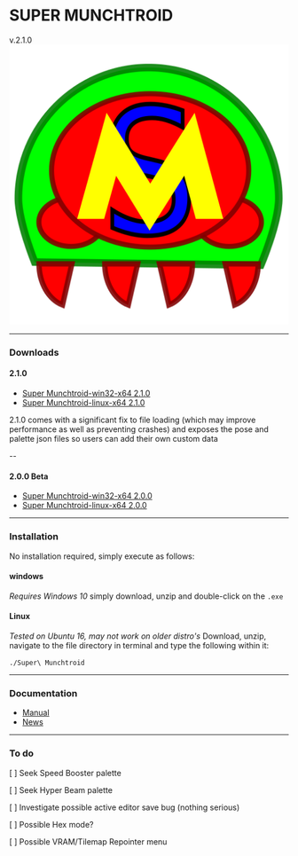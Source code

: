 <h1>SUPER MUNCHTROID</h1>v.2.1.0

<img alt="Co.Koa header" title="Co.Koa" src="https://raw.githubusercontent.com/munchyMouth/super-munchtroid/master/src-electron/icons/linux-512x512.png" />

----

### Downloads

#### 2.1.0
- <a href="https://drive.google.com/open?id=1gI0NfqBh9JCgTW8vWx2FGQfCvscN_SCo">Super Munchtroid-win32-x64 2.1.0</a>
- <a href="https://drive.google.com/open?id=1KUjCUWwhuwPo3g_FS9-rfgCKqZHW4mDU">Super Munchtroid-linux-x64 2.1.0</a>

2.1.0 comes with a significant fix to file loading (which may improve performance as well as preventing crashes) and exposes the pose and palette json files so users can add their own custom data 

--

#### 2.0.0 Beta
- <a href="https://drive.google.com/open?id=1XxUIC8Hp8AWWD8gAE-_TDBRP9CqYWPJf">Super Munchtroid-win32-x64 2.0.0</a>
- <a href="https://drive.google.com/open?id=1bnr-vUzHM_DIHgCyBXta8u5gPqyJ-FcH">Super Munchtroid-linux-x64 2.0.0</a>

---------

### Installation

No installation required, simply execute as follows:

#### windows

*Requires Windows 10*
simply download, unzip and double-click on the `.exe`

#### Linux

*Tested on Ubuntu 16, may not work on older distro's*
Download, unzip, navigate to the file directory in terminal and type the following within it:

```shell
./Super\ Munchtroid 
```

---------

### Documentation

- <a href="https://drive.google.com/open?id=1g89szAmAkSo5ExPBgpdtv4r7_H1ib8AP">Manual</a>
- <a href="http://forum.metroidconstruction.com/index.php/topic,4917.0.html">News</a>

---------

### To do

[ ] Seek Speed Booster palette 

[ ] Seek Hyper Beam palette

[ ] Investigate possible active editor save bug (nothing serious) 

[ ] Possible Hex mode?

[ ] Possible VRAM/Tilemap Repointer menu
